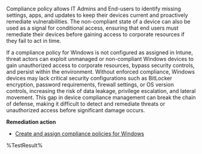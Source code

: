 Compliance policy allows IT Admins and End-users to identify missing settings, apps, and updates to keep their devices current and proactively remediate vulnerabilities. The non-compliant state of a device can also be used as a signal for conditional access, ensuring that end users must remediate their devices before gaining access to corporate resources if they fail to act in time.

If a compliance policy for Windows is not configured as assigned in Intune, threat actors can exploit unmanaged or non-compliant Windows devices to gain unauthorized access to corporate resources, bypass security controls, and persist within the environment. Without enforced compliance, Windows devices may lack critical security configurations such as BitLocker encryption, password requirements, firewall settings, or OS version controls, increasing the risk of data leakage, privilege escalation, and lateral movement. This gap in device compliance management can break the chain of defense, making it difficult to detect and remediate threats or unauthorized access before significant damage occurs.

**Remediation action**

- [Create and assign compliance policies for Windows](https://learn.microsoft.com/en-us/mem/intune/protect/compliance-policy-create-windows)

<!--- Results --->
%TestResult%
